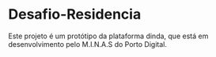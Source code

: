 # Desafio-Residencia
Este projeto é um protótipo da plataforma dinda, que está em desenvolvimento pelo M.I.N.A.S do Porto Digital.
